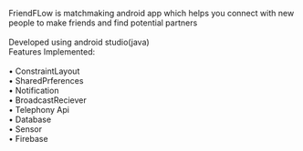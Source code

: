 FriendFLow is matchmaking android app which helps you connect with new people to make friends and find potential partners<br>
<br>
Developed using android studio(java)<br>
Features Implemented:<br><br>
•	ConstraintLayout <br>
•	SharedPrferences <br>
•	Notification <br>
•	BroadcastReciever <br>
•	Telephony Api <br>
•	Database <br>
•	Sensor <br>
•	Firebase <br>

